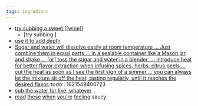 ```yaml
---
tags: ingredient
---
```


- [try subbing a sweet [[wine]]](https://punchdrink.com/articles/hack-your-drink-sweet-wine-cocktails-housemade-syrup-recipes/)
	- [try subbing ]
- [use it to add depth](https://punchdrink.com/articles/put-simple-syrup-in-your-martini-cocktail-recipe-seriously/)
- [Sugar and water will dissolve easily at room temperature ... Just combine them in equal parts ... in a sealable container like a Mason jar and shake ... [or] toss the sugar and water in a blender. ... introduce heat for better flavor extraction when infusing spices, herbs, citrus peels ... cut the heat as soon as I see the first sign of a simmer ... you can always let the mixture sit off the heat, tasting regularly, until it reaches the desired flavor.](https://punchdrink.com/articles/how-to-make-your-simple-syrup-off-the-stove)
  todo:: 1621549400723
- [sub the water for like, whatever](https://punchdrink.com/articles/make-your-simple-syrup-smart-otium-los-angeles/)
- [read](https://punchdrink.com/articles/make-your-simple-syrup-smart-otium-los-angeles/) [these](https://punchdrink.com/articles/how-to-make-cocktail-syrups-better-white-lyan-london/) [when](https://punchdrink.com/articles/five-essential-homemade-cocktail-syrups-recipes/) [you're](https://punchdrink.com/articles/upgrade-your-cocktail-recipe-five-diy-wine-syrups/) [feeling](https://punchdrink.com/articles/five-essential-store-bought-cocktail-recipe-syrups/) saucy